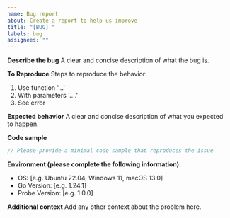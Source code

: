 ```yaml
---
name: Bug report
about: Create a report to help us improve
title: "[BUG] "
labels: bug
assignees: ""
---
```


**Describe the bug**
A clear and concise description of what the bug is.

**To Reproduce**
Steps to reproduce the behavior:

1. Use function '...'
2. With parameters '....'
3. See error

**Expected behavior**
A clear and concise description of what you expected to happen.

**Code sample**

```go
// Please provide a minimal code sample that reproduces the issue
```

**Environment (please complete the following information):**

- OS: [e.g. Ubuntu 22.04, Windows 11, macOS 13.0]
- Go Version: [e.g. 1.24.1]
- Probe Version: [e.g. 1.0.0]

**Additional context**
Add any other context about the problem here.
